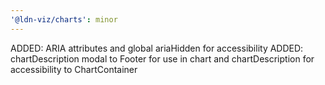 ```yaml
---
'@ldn-viz/charts': minor
---
```


ADDED: ARIA attributes and global ariaHidden for accessibility
ADDED: chartDescription modal to Footer for use in chart and chartDescription for accessibility to ChartContainer
